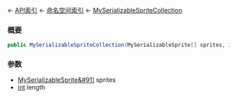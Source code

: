 ← [API索引](Api-Index) ← [命名空间索引](Namespace-Index) ← [MySerializableSpriteCollection](VRage.Game.GUI.TextPanel.MySerializableSpriteCollection)

### 概要

```csharp
public MySerializableSpriteCollection(MySerializableSprite[] sprites, int length)
```

### 参数

* [MySerializableSprite&#91&#93;](VRage.Game.GUI.TextPanel.MySerializableSprite&#91&#93;) sprites
* [int](https://docs.microsoft.com/en-us/dotnet/api/System.Int32?view=netframework-4.6) length
